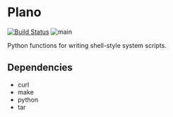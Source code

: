 # Plano

[![Build Status](https://travis-ci.org/ssorj/plano.svg?branch=master)](https://travis-ci.org/ssorj/plano) ![main](https://github.com/ssorj/plano/workflows/main/badge.svg)

Python functions for writing shell-style system scripts.

## Dependencies

 - curl
 - make
 - python
 - tar
